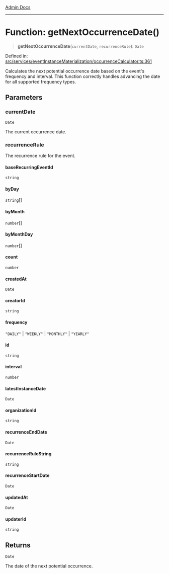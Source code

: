 [Admin Docs](/)

***

# Function: getNextOccurrenceDate()

> **getNextOccurrenceDate**(`currentDate`, `recurrenceRule`): `Date`

Defined in: [src/services/eventInstanceMaterialization/occurrenceCalculator.ts:361](https://github.com/gautam-divyanshu/talawa-api/blob/1d38acecd3e456f869683fb8dca035a5e42010d5/src/services/eventInstanceMaterialization/occurrenceCalculator.ts#L361)

Calculates the next potential occurrence date based on the event's frequency and interval.
This function correctly handles advancing the date for all supported frequency types.

## Parameters

### currentDate

`Date`

The current occurrence date.

### recurrenceRule

The recurrence rule for the event.

#### baseRecurringEventId

`string`

#### byDay

`string`[]

#### byMonth

`number`[]

#### byMonthDay

`number`[]

#### count

`number`

#### createdAt

`Date`

#### creatorId

`string`

#### frequency

`"DAILY"` \| `"WEEKLY"` \| `"MONTHLY"` \| `"YEARLY"`

#### id

`string`

#### interval

`number`

#### latestInstanceDate

`Date`

#### organizationId

`string`

#### recurrenceEndDate

`Date`

#### recurrenceRuleString

`string`

#### recurrenceStartDate

`Date`

#### updatedAt

`Date`

#### updaterId

`string`

## Returns

`Date`

The date of the next potential occurrence.
